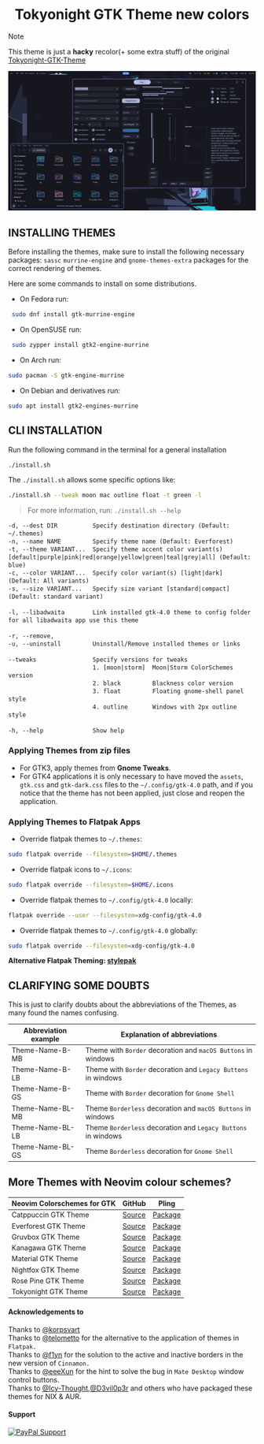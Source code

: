 <h1 align="center">Tokyonight GTK Theme new colors</h1>

> [!NOTE]
> This theme is just a <b>hacky</b> recolor(+ some extra stuff) of the original [Tokyonight-GTK-Theme](https://github.com/Fausto-Korpsvart/Tokyonight-GTK-Theme)

![Screenshot](extra/screenshots/Tokyonight.png)
## INSTALLING THEMES

Before installing the themes, make sure to install the following necessary packages:
`sassc` `murrine-engine` and `gnome-themes-extra` packages for the correct rendering of themes.

Here are some commands to install on some distributions.

- On Fedora run:

```sh
 sudo dnf install gtk-murrine-engine
```

- On OpenSUSE run:

```sh
 sudo zypper install gtk2-engine-murrine
```

- On Arch run:

```sh
sudo pacman -S gtk-engine-murrine
```

- On Debian and derivatives run:

```sh
sudo apt install gtk2-engines-murrine
```

## CLI INSTALLATION

Run the following command in the terminal for a general installation

```sh
./install.sh
```

The `./install.sh` allows some specific options like:

```sh
./install.sh --tweak moon mac outline float -t green -l
```

> For more information, run: `./install.sh --help`

```
-d, --dest DIR          Specify destination directory (Default: ~/.themes)
-n, --name NAME         Specify theme name (Default: Everforest)
-t, --theme VARIANT...  Specify theme accent color variant(s) [default|purple|pink|red|orange|yellow|green|teal|grey|all] (Default: blue)
-c, --color VARIANT...  Specify color variant(s) [light|dark] (Default: All variants)
-s, --size VARIANT...   Specify size variant [standard|compact] (Default: standard variant)

-l, --libadwaita        Link installed gtk-4.0 theme to config folder for all libadwaita app use this theme

-r, --remove,
-u, --uninstall         Uninstall/Remove installed themes or links

--tweaks                Specify versions for tweaks
                        1. [moon|storm]  Moon|Storm ColorSchemes version
                        2. black         Blackness color version
                        3. float         Floating gnome-shell panel style
                        4. outline       Windows with 2px outline style

-h, --help              Show help
```

### Applying Themes from zip files

- For GTK3, apply themes from **Gnome Tweaks**.
- For GTK4 applications it is only necessary to have moved the `assets`, `gtk.css` and `gtk-dark.css` files to the `~/.config/gtk-4.0` path,
  and if you notice that the theme has not been applied, just close and reopen the application.

### Applying Themes to Flatpak Apps

- Override flatpak themes to `~/.themes`:

```sh
sudo flatpak override --filesystem=$HOME/.themes
```

- Override flatpak icons to `~/.icons`:

```sh
sudo flatpak override --filesystem=$HOME/.icons
```

- Override flatpak themes to `~/.config/gtk-4.0` locally:

```sh
flatpak override --user --filesystem=xdg-config/gtk-4.0
```

- Override flatpak themes to `~/.config/gtk-4.0` globally:

```sh
sudo flatpak override --filesystem=xdg-config/gtk-4.0
```

**Alternative Flatpak Theming: [stylepak](https://github.com/refi64/stylepak)**

## CLARIFYING SOME DOUBTS

This is just to clarify doubts about the abbreviations of the Themes, as many found the names confusing.

| Abbreviation example | Explanation of abbreviations                                   |
| -------------------- | -------------------------------------------------------------- |
| Theme-Name-B-MB      | Theme with `Border` decoration and `macOS Buttons` in windows  |
| Theme-Name-B-LB      | Theme with `Border` decoration and `Legacy Buttons` in windows |
| Theme-Name-B-GS      | Theme with `Border` decoration for `Gnome Shell`               |
| Theme-Name-BL-MB     | Theme `Borderless` decoration and `macOS Buttons` in windows   |
| Theme-Name-BL-LB     | Theme `Borderless` decoration and `Legacy Buttons` in windows  |
| Theme-Name-BL-GS     | Theme `Borderless` decoration for `Gnome Shell`                |

## More Themes with Neovim colour schemes?

| Neovim Colorschemes for GTK   | GitHub                                                              | Pling                                       |
| ----------------------------- | ------------------------------------------------------------------- | ------------------------------------------- |
| Catppuccin GTK Theme          | [Source](https://github.com/Fausto-Korpsvart/Catppuccin-GTK-Theme)  | [Package](https://www.pling.com/p/1715554/) |
| Everforest GTK Theme          | [Source](https://github.com/Fausto-Korpsvart/Everforest-GTK-Theme)  | [Package](https://www.pling.com/p/1695467/) |
| Gruvbox GTK Theme             | [Source](https://github.com/Fausto-Korpsvart/Gruvbox-GTK-Theme)     | [Package](https://www.pling.com/p/1681313/) |
| Kanagawa GTK Theme            | [Source](https://github.com/Fausto-Korpsvart/Kanagawa-GKT-Theme)    | [Package](https://www.pling.com/p/1810560/) |
| Material GTK Theme            | [Source](https://github.com/Fausto-Korpsvart/Material-GTK-Themes)   | [Package](https://www.pling.com/p/1706139/) |
| Nightfox GTK Theme            | [Source](https://github.com/Fausto-Korpsvart/Nightfox-GTK-Theme)    | [Package](https://www.pling.com/p/1929101/) |
| Rose Pine GTK Theme           | [Source](https://github.com/Fausto-Korpsvart/Rose-Pine-GTK-Theme)   | [Package](https://www.pling.com/p/1810530/) |
| Tokyonight GTK Theme          | [Source](https://github.com/Fausto-Korpsvart/Tokyonight-GTK-Theme)  | [Package](https://www.pling.com/p/1681315/) |

#### Acknowledgements to

Thanks to [@korpsvart](https://github.com/Fausto-Korpsvart)<br>
Thanks to [@telometto](https://github.com/telometto) for the alternative to the application of themes in `Flatpak.`<br>
Thanks to [@f1yn](https://github.com/f1yn) for the solution to the active and inactive borders in the new version of `Cinnamon.`<br>
Thanks to [@eeeXun](https://github.com/eeeXun) for the hint to solve the bug in `Mate Desktop` window control buttons.<br>
Thanks to [@Icy-Thought](https://github.com/Icy-Thought),[@D3vil0p3r](https://github.com/D3vil0p3r) and others who have packaged these themes for NIX & AUR.

#### Support

[![PayPal Support](https://img.shields.io/badge/Donate-PayPal-00457C?style=for-the-badge&logo=paypalColor=white)](https://www.paypal.com/donate/?hosted_button_id=LKVTXNA36FTV4)
